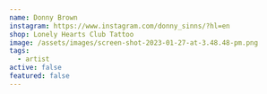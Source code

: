 ```yaml
---
name: Donny Brown
instagram: https://www.instagram.com/donny_sinns/?hl=en
shop: Lonely Hearts Club Tattoo
image: /assets/images/screen-shot-2023-01-27-at-3.48.48-pm.png
tags:
  - artist
active: false
featured: false
---
```

